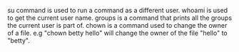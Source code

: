 su command is used to run a command as a different user.
whoami is used to get the current user name.
groups is a command that prints all the groups the current user is part of.
chown is a command used to change the owner of a file. e.g "chown betty hello" will change the owner of the file "hello" to "betty".
